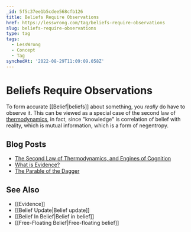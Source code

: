 ```yaml
---
_id: 5f5c37ee1b5cdee568cfb126
title: Beliefs Require Observations
href: https://lesswrong.com/tag/beliefs-require-observations
slug: beliefs-require-observations
type: tag
tags:
  - LessWrong
  - Concept
  - Tag
synchedAt: '2022-08-29T11:09:09.058Z'
---
```


# Beliefs Require Observations

To form accurate [[Belief|beliefs]] about something, you *really* do have to observe it. This can be viewed as a special case of the second law of [thermodynamics](https://wiki.lesswrong.com/wiki/thermodynamics), in fact, since "knowledge" is correlation of belief with reality, which is mutual information, which is a form of negentropy.

## Blog Posts

- [The Second Law of Thermodynamics, and Engines of Cognition](http://lesswrong.com/lw/o5/the_second_law_of_thermodynamics_and_engines_of/)
- [What is Evidence?](http://lesswrong.com/lw/jl/what_is_evidence/)
- [The Parable of the Dagger](http://lesswrong.com/lw/ne/the_parable_of_the_dagger/)

## See Also

- [[Evidence]]
- [[Belief Update|Belief update]]
- [[Belief In Belief|Belief in belief]]
- [[Free-Floating Belief|Free-floating belief]]
